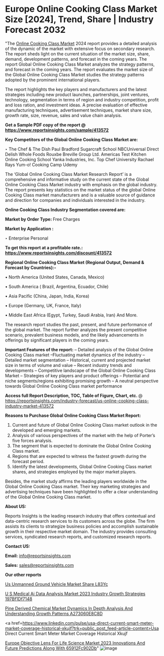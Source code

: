 # Europe Online Cooking Class Market Size [2024], Trend, Share | Industry Forecast 2032

 "The <a href=https://www.reportsinsights.com/sample/413572>Online Cooking Class Market</a> 2024 report provides a detailed analysis of the dynamic of the market with extensive focus on secondary research. The report sheds light on the current situation of the market size, share, demand, development patterns, and forecast in the coming years. The report Global Online Cooking Class Market analyzes the strategy patterns, and forecast in the coming years. The report evaluates the market size of the Global Online Cooking Class Market studies the strategy patterns adopted by the prominent international players.

The report highlights the key players and manufacturers and the latest strategies including new product launches, partnerships, joint ventures, technology, segmentation in terms of region and industry competition, profit and loss ration, and investment ideas. A precise evaluation of effective manufacturing techniques, advertisement techniques, market share size, growth rate, size, revenue, sales and value chain analysis.

<strong>Get a Sample PDF copy of the report @ <a href=https://www.reportsinsights.com/sample/413572 style=color:#0000ff;>https://www.reportsinsights.com/sample/413572</a></strong>

<strong>Key Competitors of the Global Online Cooking Class Market are:</strong>

‣ The Chef & The Dish
Paul Bradford Sugarcraft School
NBCUniversal Direct
Delish
Whole Foods
Rouxbe
Breville Group Ltd.
Americas Test Kitchen Online Cooking School
Yanka Industries, Inc.
Top Chef University
Rachael Rays Yum-o! Cooking Camp
Udemy

The ‘Global Online Cooking Class Market Research Report’ is a comprehensive and informative study on the current state of the Global Online Cooking Class Market industry with emphasis on the global industry. The report presents key statistics on the market status of the global Online Cooking Class market manufacturers and is a valuable source of guidance and direction for companies and individuals interested in the industry.

<strong>Online Cooking Class Industry Segmentation covered are:</strong>

<strong>Market by Order Type: </strong>
Free
Charges

<strong>Market by Application :</strong>

‣ Enterprise
Personal

<strong>To get this report at a profitable rate.: <a href=https://www.reportsinsights.com/discount/413572 style=color:#0000ff;>https://www.reportsinsights.com/discount/413572</a></strong>

<strong>Regional Online Cooking Class Market (Regional Output, Demand &amp; Forecast by Countries):-</strong>

• North America (United States, Canada, Mexico)

• South America ( Brazil, Argentina, Ecuador, Chile)

• Asia Pacific (China, Japan, India, Korea)

• Europe (Germany, UK, France, Italy)

• Middle East Africa (Egypt, Turkey, Saudi Arabia, Iran) And More.

The research report studies the past, present, and future performance of the global market. The report further analyzes the present competitive scenario, prevalent business models, and the likely advancements in offerings by significant players in the coming years.

<strong>Important Features of the report:</strong>
– Detailed analysis of the Global Online Cooking Class market
–Fluctuating market dynamics of the industry
–Detailed market segmentation
– Historical, current and projected market size in terms of volume and value
– Recent industry trends and developments
– Competitive landscape of the Global Online Cooking Class Market
– Strategies of key players and product offerings
– Potential and niche segments/regions exhibiting promising growth
– A neutral perspective towards Global Online Cooking Class market performance

<strong>Access full Report Description, TOC, Table of Figure, Chart, etc. </strong>@   <a href=https://reportsinsights.com/industry-forecast/us-online-cooking-class-industry-market-413572 style=color:#0000ff;>https://reportsinsights.com/industry-forecast/us-online-cooking-class-industry-market-413572</a>

<strong>Reasons to Purchase Global Online Cooking Class Market Report:</strong>
1. Current and future of Global Online Cooking Class market outlook in the developed and emerging markets.
2. Analysis of various perspectives of the market with the help of Porter’s five forces analysis.
3. The segment that is expected to dominate the Global Online Cooking Class market.
4. Regions that are expected to witness the fastest growth during the forecast period.
5. Identify the latest developments, Global Online Cooking Class market shares, and strategies employed by the major market players.

Besides, the market study affirms the leading players worldwide in the Global Online Cooking Class market. Their key marketing strategies and advertising techniques have been highlighted to offer a clear understanding of the Global Online Cooking Class market.

<strong><strong>About US</strong>:</strong>

Reports Insights is the leading research industry that offers contextual and data-centric research services to its customers across the globe. The firm assists its clients to strategize business policies and accomplish sustainable growth in their respective market domain. The industry provides consulting services, syndicated research reports, and customized research reports.

<strong>Contact US:</strong>

<p class=><b>Email:</b> <a href=mailto:info@reportsinsights.com>info@reportsinsights.com</a></p>
<p class=><b>Sales:</b> <a href=mailto:sales@reportsinsights.com>sales@reportsinsights.com</a></p>

<strong>Our other reports</strong>

<a href=https://www.linkedin.com/pulse/us-unmanned-ground-vehicle-market-share-l83yc/>Us Unmanned Ground Vehicle Market Share L83Yc</a>

<a href=https://medium.com/@aryawankhede943/u-s-medical-ai-data-analysis-market-2023-industry-growth-strategies-197bf1df7148>U S Medical Ai Data Analysis Market 2023 Industry Growth Strategies 197Bf1Df7148</a>

<a href=https://medium.com/@amolshinde346727482/pine-derived-chemical-market-dynamics-in-depth-analysis-and-understanding-growth-patterns-a273060e8c8d>Pine Derived Chemical Market Dynamics In Depth Analysis And Understanding Growth Patterns A273060E8C8D</a>

<a href=https://www.linkedin.com/pulse/usa-direct-current-smart-meter-market-coverage-historical-xkujf?trk=public_post_feed-article-content>Usa Direct Current Smart Meter Market Coverage Historical Xkujf</a>

<a href=https://medium.com/@anjalimore4366343/europe-objective-lens-for-life-science-market-2023-innovations-and-future-predictions-along-with-65912fc902db>Europe Objective Lens For Life Science Market 2023 Innovations And Future Predictions Along With 65912Fc902Db</a>"
![image](https://github.com/daminid12/RImarketresearch/assets/158430485/dd484d7d-b9bb-484e-962b-268214c8df22)
